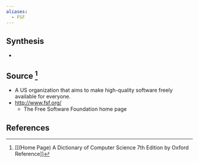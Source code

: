 ```yaml
---
aliases:
  - FSF
---
```

## Synthesis
- 
## Source [^1]
- A US organization that aims to make high-quality software freely available for everyone.
- http://www.fsf.org/
	- The Free Software Foundation home page
## References

[^1]: [[(Home Page) A Dictionary of Computer Science 7th Edition by Oxford Reference]]